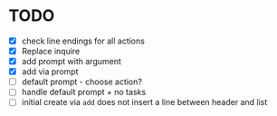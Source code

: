 # TODO

- [x] check line endings for all actions
- [x] Replace inquire
- [x] add prompt with argument
- [x] add via prompt
- [ ] default prompt - choose action?
- [ ] handle default prompt + no tasks
- [ ] initial create via `add` does not insert a line between header and list
